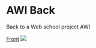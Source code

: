 # AWI Back


Back to a Web school project AWI 

[Front](https://github.com/Alexandre-Fernique/AWI-Front)
![](https://i.pinimg.com/originals/4d/1f/1b/4d1f1b713a22c2de9da8f428bff50a29.gif)

